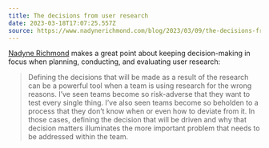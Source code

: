 ```yaml
---
title: The decisions from user research
date: 2023-03-18T17:07:25.557Z
source: https://www.nadynerichmond.com/blog/2023/03/09/the-decisions-from-user-research/
---
```

[Nadyne Richmond](https://www.nadynerichmond.com) makes a great point about keeping decision-making in focus when planning, conducting, and evaluating user research:

> Defining the decisions that will be made as a result of the research can be a powerful tool when a team is using research for the wrong reasons. I’ve seen teams become so risk-adverse that they want to test every single thing. I’ve also seen teams become so beholden to a process that they don’t know when or even how to deviate from it. In those cases, defining the decision that will be driven and why that decision matters illuminates the more important problem that needs to be addressed within the team.
